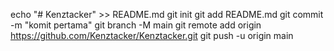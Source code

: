 echo "# Kenztacker" >> README.md 
git init 
git add README.md 
git commit -m "komit pertama" 
git branch -M main 
git remote add origin https://github.com/Kenztacker/Kenztacker.git
 git push -u origin main
